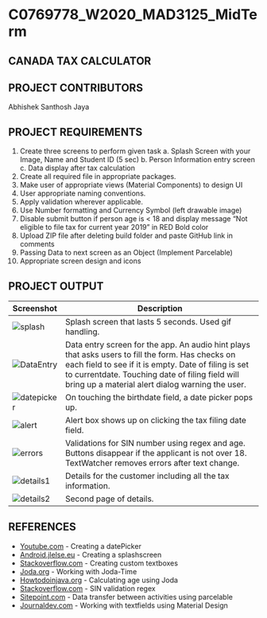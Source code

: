
# C0769778_W2020_MAD3125_MidTerm

## CANADA TAX CALCULATOR

## PROJECT CONTRIBUTORS

Abhishek Santhosh Jaya

## PROJECT REQUIREMENTS

1. Create three screens to perform given task
    a. Splash Screen with your Image, Name and Student ID (5 sec)
    b. Person Information entry screen
    c. Data display after tax calculation
2. Create all required file in appropriate packages.
3. Make user of appropriate views (Material Components) to design UI
4. User appropriate naming conventions.
5. Apply validation wherever applicable.
6. Use Number formatting and Currency Symbol (left drawable image)
7. Disable submit button if person age is < 18 and display message “Not
eligible to file tax for current year 2019” in RED Bold color
8. Upload ZIP file after deleting build folder and paste GitHub link in comments
9. Passing Data to next screen as an Object (Implement Parcelable)
10. Appropriate screen design and icons

## PROJECT OUTPUT
Screenshot | Description
--- | ---
<img src="https://i93.servimg.com/u/f93/18/45/29/87/splash10.jpg" alt="splash"/> | Splash screen that lasts 5 seconds. Used gif handling.
<img src="https://i93.servimg.com/u/f93/18/45/29/87/dataen10.png" alt="DataEntry"/> | Data entry screen for the app. An audio hint plays that asks users to fill the form. Has checks on each field to see if it is empty. Date of filing is set to currentdate. Touching date of filing field will bring up a material alert dialog warning the user.
<img src="https://i93.servimg.com/u/f93/18/45/29/87/datepi10.png" alt="datepicker"/> | On touching the birthdate field, a date picker pops up.
<img src="https://i.servimg.com/u/f93/18/45/29/87/screen12.png" alt="alert"/> | Alert box shows up on clicking the tax filing date field.
<img src="https://i93.servimg.com/u/f93/18/45/29/87/age_an10.png" alt="errors"/> | Validations for SIN number using regex and age. Buttons disappear if the applicant is not over 18. TextWatcher removes errors after text change.
<img src="https://i93.servimg.com/u/f93/18/45/29/87/detail10.png" alt="details1"/> | Details for the customer including all the tax information.
<img src="https://i93.servimg.com/u/f93/18/45/29/87/detail10.jpg" alt="details2"/> | Second page of details.



## REFERENCES
* [Youtube.com](https://www.youtube.com/watch?v=hwe1abDO2Ag) - Creating a datePicker
* [Android.jlelse.eu](https://android.jlelse.eu/the-complete-android-splash-screen-guide-c7db82bce565) - Creating a splashscreen
* [Stackoverflow.com](https://stackoverflow.com/questions/3646415/how-to-create-edittext-with-rounded-corners) - Creating custom textboxes
* [Joda.org](https://www.joda.org/joda-time/index.html) - Working with Joda-Time
* [Howtodoinjava.org](https://howtodoinjava.com/java/calculate-age-from-date-of-birth/) - Calculating age using Joda
* [Stackoverflow.com](https://stackoverflow.com/questions/20082855/regular-expression-for-canadian-sin-social-insurance-number) - SIN validation regex
* [Sitepoint.com](https://www.sitepoint.com/transfer-data-between-activities-with-android-parcelable/) - Data transfer between activities using parcelable
* [Journaldev.com](https://www.journaldev.com/14748/android-textinputlayout-example) - Working with textfields using Material Design
